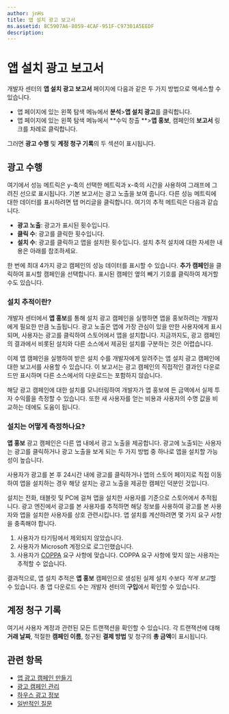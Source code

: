```yaml
---
author: jnHs
title: 앱 설치 광고 보고서
ms.assetid: 8C5907A6-8059-4CAF-951F-C97301A5EEDF
description: 
---
```


# 앱 설치 광고 보고서

개발자 센터의 **앱 설치 광고 보고서** 페이지에 다음과 같은 두 가지 방법으로 액세스할 수 있습니다.

-   앱 페이지에 있는 왼쪽 탐색 메뉴에서 **분석**&gt;**앱 설치 광고**를 클릭합니다.
-   앱 페이지에 있는 왼쪽 탐색 메뉴에서 **수익 창출 **&gt;**앱 홍보**, 캠페인의 **보고서** 링크를 차례로 클릭합니다.

그러면 **광고 수행** 및 **계정 청구 기록**의 두 섹션이 표시됩니다.

## 광고 수행

여기에서 성능 메트릭은 y-축의 선택한 메트릭과 x-축의 시간을 사용하여 그래프에 그려진 선으로 표시됩니다. 기본 보고서는 광고 노출을 보여 줍니다. 다른 성능 메트릭에 대한 데이터를 표시하려면 탭 머리글을 클릭합니다. 여기의 추적 메트릭은 다음과 같습니다.

-   **광고 노출**: 광고가 표시된 횟수입니다.
-   **클릭 수**: 광고를 클릭한 횟수입니다.
-   **설치 수**: 광고를 클릭하고 앱을 설치한 횟수입니다. 설치 추적 설치에 대한 자세한 내용은 아래를 참조하세요.

한 번에 최대 4가지 광고 캠페인의 성능 데이터를 표시할 수 있습니다. **추가 캠페인**을 클릭하여 표시할 캠페인을 선택합니다. 표시된 캠페인 옆의 빼기 기호를 클릭하여 제거할 수도 있습니다.

### 설치 추적이란?

개발자 센터에서 **앱 홍보**를 통해 설치 광고 캠페인을 실행하면 앱을 홍보하려는 개발자에게 필요한 만큼 노출됩니다. 광고 노출은 앱에 가장 관심이 있을 만한 사용자에게 표시되며, 사용자는 광고를 클릭하여 스토어에서 앱을 설치합니다. 지금까지도, 광고 캠페인의 결과에서 비롯된 설치와 다른 소스에서 제공된 설치를 구분하는 것은 어렵습니다.

이제 앱 캠페인을 실행하여 받은 설치 수를 개발자에게 알려주는 앱 설치 광고 캠페인에 대한 보고서를 사용할 수 있습니다. 이 보고서는 광고 캠페인의 직접적인 결과인 다운로드만 표시하며 다른 소스에서의 다운로드는 포함하지 않습니다.

해당 광고 캠페인에 대한 설치를 모니터링하여 개발자가 앱 홍보에 든 금액에서 실제 투자 수익률을 측정할 수 있습니다. 또한 새 사용자를 얻는 비용과 사용자의 수명 값을 비교하는 데에도 도움이 됩니다.

### 설치는 어떻게 측정하나요?

**앱 홍보** 광고 캠페인은 다른 앱 내에서 광고 노출을 제공합니다. 광고에 노출되는 사용자는 광고를 클릭하거나 광고 노출을 보게 되는 두 가지 방법 중 하나로 앱을 설치할 가능성이 높습니다.

사용자가 광고를 본 후 24시간 내에 광고를 클릭하거나 앱의 스토어 페이지로 직접 이동하여 앱을 설치하는 경우 해당 설치는 광고 노출을 제공한 캠페인 덕분인 것입니다.

설치는 전화, 태블릿 및 PC에 걸쳐 앱을 설치한 사용자를 기준으로 스토어에서 추적됩니다. 광고 엔진에서 광고를 본 사용자를 추적하면 해당 정보를 사용하여 광고를 본 사용자와 앱을 설치한 사용자를 상호 관련시킵니다. 앱 설치를 계산하려면 몇 가지 요구 사항을 충족해야 합니다.

1.  사용자가 타기팅에서 제외되지 않았습니다.
2.  사용자가 Microsoft 계정으로 로그인했습니다.
3.  사용자가 [COPPA](http://go.microsoft.com/fwlink?LinkId=536558) 요구 사항에 맞습니다. COPPA 요구 사항에 맞지 않는 사용자는 추적할 수 없습니다.

결과적으로, 앱 설치 추적은 **앱 홍보** 캠페인으로 생성된 실제 설치 수보다 *적게 보고*할 수 있습니다. 총 앱 다운로드 수는 개발자 센터의 **구입**에서 확인할 수 있습니다.

## 계정 청구 기록

여기서 사용자 계정과 관련된 모든 트랜잭션을 확인할 수 있습니다. 각 트랜잭션에 대해 **거래 날짜**, 적절한 **캠페인 이름**, 청구된 **결제 방법** 및 청구의 **총 금액**이 표시됩니다.

## 관련 항목

* [앱 광고 캠페인 만들기](create-an-ad-campaign-for-your-app.md)
* [광고 캠페인 관리](managing-your-ad-campaign.md)
* [하우스 광고 정보](about-house-ads.md)
* [일반적인 질문](common-questions.md)
 

 






<!--HONumber=May16_HO2-->


